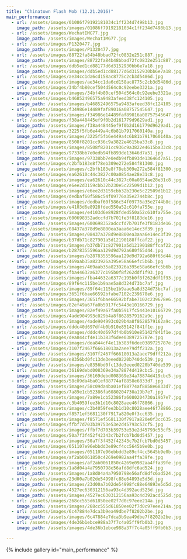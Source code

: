 ```yaml
---
title: "Chinatown Flash Mob (12.21.2016)"
main_performance:
  - url: /assets/images/01086f79192181034c1ff234d7498b13.jpg
    image_path: /assets/images/01086f79192181034c1ff234d7498b13.jpg
  - url: /assets/images/WechatIMG77.jpg
    image_path: /assets/images/WechatIMG77.jpg
  - url: /assets/images/P1320477.jpg
    image_path: /assets/images/P1320477.jpg
  - url: /assets/images/88722fa84b48bbad72fc0832e251c887.jpg
    image_path: /assets/images/88722fa84b48bbad72fc0832e251c887.jpg
  - url: /assets/images/ddb5ed1cd88177d6d3152930bb6e7a18.jpg
    image_path: /assets/images/ddb5ed1cd88177d6d3152930bb6e7a18.jpg
  - url: /assets/images/ae34cc1da6cd158ac8775c2cb3d5486d.jpg
    image_path: /assets/images/ae34cc1da6cd158ac8775c2cb3d5486d.jpg
  - url: /assets/images/34bf4b80cef504d564c0c92eebe3321a.jpg
    image_path: /assets/images/34bf4b80cef504d564c0c92eebe3321a.jpg
  - url: /assets/images/b46852496575a9483afeed38fc124105.jpg
    image_path: /assets/images/b46852496575a9483afeed38fc124105.jpg
  - url: /assets/images/f34986e14489faf89016a08757545647.jpg
    image_path: /assets/images/f34986e14489faf89016a08757545647.jpg
  - url: /assets/images/f38a448445ef9f0b2d161779d9629ad1.jpg
    image_path: /assets/images/f38a448445ef9f0b2d161779d9629ad1.jpg
  - url: /assets/images/3225f5fb6e449a4c6b81b7917060140a.jpg
    image_path: /assets/images/3225f5fb6e449a4c6b81b7917060140a.jpg
  - url: /assets/images/8508f8201cc936c9a3822e4615ba33c8.jpg
    image_path: /assets/images/8508f8201cc936c9a3822e4615ba33c8.jpg
  - url: /assets/images/97338bb7e0edb94fb893de13646d7a51.jpg
    image_path: /assets/images/97338bb7e0edb94fb893de13646d7a51.jpg
  - url: /assets/images/c2bfb183e8f78eb309e272e584f81300.jpg
    image_path: /assets/images/c2bfb183e8f78eb309e272e584f81300.jpg
  - url: /assets/images/ea62610c44c3827c00a0854ae28e31c8.jpg
    image_path: /assets/images/ea62610c44c3827c00a0854ae28e31c8.jpg
  - url: /assets/images/e6ee2d3159cbb32b230e5c22509d1b12.jpg
    image_path: /assets/images/e6ee2d3159cbb32b230e5c22509d1b12.jpg
  - url: /assets/images/dedbaf60f586c54f09776a35e2744b8c.jpg
    image_path: /assets/images/dedbaf60f586c54f09776a35e2744b8c.jpg
  - url: /assets/images/e4103d6e8928fded550a52c610fa755e.jpg
    image_path: /assets/images/e4103d6e8928fded550a52c610fa755e.jpg
  - url: /assets/images/600698352adccfd7b701fe3f8183de16.jpg
    image_path: /assets/images/600698352adccfd7b701fe3f8183de16.jpg
  - url: /assets/images/08437a378d9e8800ea3aaa6e14ec3f39.jpg
    image_path: /assets/images/08437a378d9e8800ea3aaa6e14ec3f39.jpg  
  - url: /assets/images/b37db71c827901a5d12190188ffcaf22.jpg
    image_path: /assets/images/b37db71c827901a5d12190188ffcaf22.jpg
  - url: /assets/images/b2878355596aa129d9d792a680f65d44.jpg
    image_path: /assets/images/b2878355596aa129d9d792a680f65d44.jpg
  - url: /assets/images/469aab35a823926a395e58a66efc5b6b.jpg
    image_path: /assets/images/469aab35a823926a395e58a66efc5b6b.jpg
  - url: /assets/images/fba44632a6377c195b0f8f262ddf1f93.jpg
    image_path: /assets/images/fba44632a6377c195b0f8f262ddf1f93.jpg
  - url: /assets/images/89f64c115be1b9aae5a8d324d73bc7af.jpg
    image_path: /assets/images/89f64c115be1b9aae5a8d324d73bc7af.jpg
  - url: /assets/images/3651f6bae66592bfabe7102c239678e6.jpg
    image_path: /assets/images/3651f6bae66592bfabe7102c239678e6.jpg    
  - url: /assets/images/82ef49a67fa0b5917fc5443e10166729.jpg
    image_path: /assets/images/82ef49a67fa0b5917fc5443e10166729.jpg  
  - url: /assets/images/4ade904993c029b4a8f8628579162a9c.jpg
    image_path: /assets/images/4ade904993c029b4a8f8628579162a9c.jpg
  - url: /assets/images/dddc40d697df4b0b910e85142f841f1e.jpg
    image_path: /assets/images/dddc40d697df4b0b910e85142f841f1e.jpg
  - url: /assets/images/dea844cf4e11b383f6dee0389725787e.jpg
    image_path: /assets/images/dea844cf4e11b383f6dee0389725787e.jpg  
  - url: /assets/images/3107f2467f66618013a2aee79dff212a.jpg
    image_path: /assets/images/3107f2467f66618013a2aee79dff212a.jpg    
  - url: /assets/images/e8356bd0fc13de3eeed0220b740de539.jpg
    image_path: /assets/images/e8356bd0fc13de3eeed0220b740de539.jpg
  - url: /assets/images/36169debd008369e34a78874d419cbc5.jpg
    image_path: /assets/images/36169debd008369e34a78874d419cbc5.jpg    
  - url: /assets/images/58c09da4ba01ef88774af8858e6833d7.jpg
    image_path: /assets/images/58c09da4ba01ef88774af8858e6833d7.jpg
  - url: /assets/images/7a89e1cb52386fa6080204730a19b7e7.jpg
    image_path: /assets/images/7a89e1cb52386fa6080204730a19b7e7.jpg    
  - url: /assets/images/c3b4059fee3b1d10c8028aee46f78866.jpg
    image_path: /assets/images/c3b4059fee3b1d10c8028aee46f78866.jpg    
  - url: /assets/images/f8571ef5681130f7917a820e0f3cc635.jpg
    image_path: /assets/images/f8571ef5681130f7917a820e0f3cc635.jpg    
  - url: /assets/images/ffbf7d703b39753e53e2d45793c53cf5.jpg
    image_path: /assets/images/ffbf7d703b39753e53e2d45793c53cf5.jpg
  - url: /assets/images/50a7f3f452f42343c7b2fcb7bd0d5457.jpg
    image_path: /assets/images/50a7f3f452f42343c7b2fcb7bd0d5457.jpg
  - url: /assets/images/051107e96ebbdd3e89cf4cc5645b9e0b.jpg
    image_path: /assets/images/051107e96ebbdd3e89cf4cc5645b9e0b.jpg    
  - url: /assets/images/af2ab0061850c4269e0982aa4ffa39fe.jpg
    image_path: /assets/images/af2ab0061850c4269e0982aa4ffa39fe.jpg
  - url: /assets/images/1a8d04a4a7950798e56afd8dfc6ad524.jpg
    image_path: /assets/images/1a8d04a4a7950798e56afd8dfc6ad524.jpg    
  - url: /assets/images/23d00a7b02de54998fc88e64893e5d5d.jpg
    image_path: /assets/images/23d00a7b02de54998fc88e64893e5d5d.jpg    
  - url: /assets/images/4527ec630312156aa93c4d392acd525d.jpg
    image_path: /assets/images/4527ec630312156aa93c4d392acd525d.jpg    
  - url: /assets/images/268cc555d61850ee02f7d0c97eee214a.jpg
    image_path: /assets/images/268cc555d61850ee02f7d0c97eee214a.jpg
  - url: /assets/images/6c47884e7dca3b9ea49dbe7f8202b2be.jpg
    image_path: /assets/images/6c47884e7dca3b9ea49dbe7f8202b2be.jpg
  - url: /assets/images/4de36b1ebce988a37f7c4a05ff9fb0b3.jpg
    image_path: /assets/images/4de36b1ebce988a37f7c4a05ff9fb0b3.jpg

---
```


{% include gallery id="main_performance" %}
